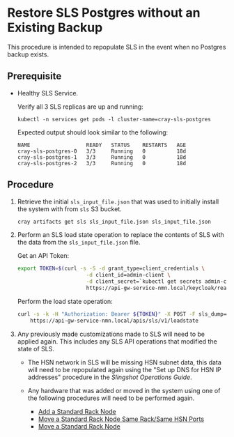 # Restore SLS Postgres without an Existing Backup

This procedure is intended to repopulate SLS in the event when no Postgres backup exists.

## Prerequisite

- Healthy SLS Service.

    Verify all 3 SLS replicas are up and running:

    ```
    kubectl -n services get pods -l cluster-name=cray-sls-postgres
    ```

    Expected output should look similar to the following:

    ```
    NAME                  READY   STATUS    RESTARTS   AGE
    cray-sls-postgres-0   3/3     Running   0          18d
    cray-sls-postgres-1   3/3     Running   0          18d
    cray-sls-postgres-2   3/3     Running   0          18d
    ```

## Procedure

1. Retrieve the initial `sls_input_file.json` that was used to initially install the system with from `sls` S3 bucket.

    ```bash
    cray artifacts get sls sls_input_file.json sls_input_file.json
    ```

2. Perform an SLS load state operation to replace the contents of SLS with the data from the `sls_input_file.json` file.

    Get an API Token:

    ```bash
    export TOKEN=$(curl -s -S -d grant_type=client_credentials \
                          -d client_id=admin-client \
                          -d client_secret=`kubectl get secrets admin-client-auth -o jsonpath='{.data.client-secret}' | base64 -d` \
                          https://api-gw-service-nmn.local/keycloak/realms/shasta/protocol/openid-connect/token | jq -r '.access_token')
    ```

    Perform the load state operation:

    ```bash
    curl -s -k -H "Authorization: Bearer ${TOKEN}" -X POST -F sls_dump=@sls_input_file.json \
        https://api-gw-service-nmn.local/apis/sls/v1/loadstate
    ```

3. Any previously made customizations made to SLS will need to be applied again. This includes any SLS API operations that modified the state of SLS.
    - The HSN network in SLS will be missing HSN subnet data, this data will need to be repopulated again using the "Set up DNS for HSN IP addresses" procedure in the *Slingshot Operations Guide*.

    - Any hardware that was added or moved in the system using one of the following procedures will need to be performed again.
        - [Add a Standard Rack Node](../node_management/Add_a_Standard_Rack_Node.md)
        - [Move a Standard Rack Node Same Rack/Same HSN Ports](../node_management/Move_a_Standard_Rack_Node_SameRack_SameHSNPorts.md)
        - [Move a Standard Rack Node](../node_management/Move_a_Standard_Rack_Node.md)
